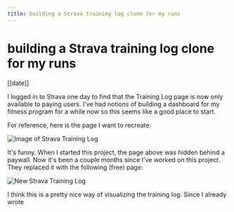 ```yaml
---
title: building a Strava training log clone for my runs
---
```

# building a Strava training log clone for my runs
[[date]]

I logged in to Strava one day to find that the Training Log page is now only available to paying users. I've had notions of building a dashboard for my fitness program for a while now so this seems like a good place to start.

For reference, here is the page I want to recreate:

![Image of Strava Training Log](/strava-training-log.png)

It's funny. When I started this project, the page above was hidden behind a paywall. Now it's been a couple months since I've worked on this project. They replaced it with the following (free) page:

![New Strava Training Log](/strava-new-log.png)

I think this is a pretty nice way of visualizing the training log. Since I already wrote 